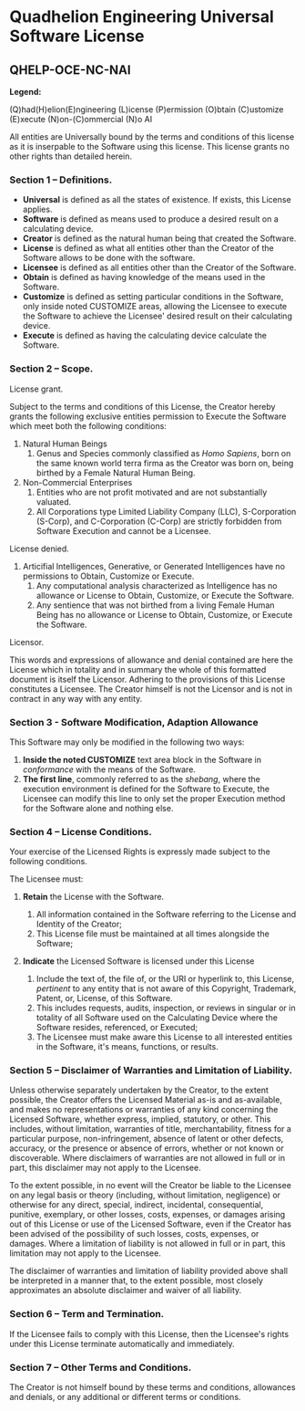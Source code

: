 # Quadhelion Engineering Universal Software License

## QHELP-OCE-NC-NAI

**Legend:**

(Q)had(H)elion(E)ngineering (L)icense (P)ermission
(O)btain (C)ustomize (E)xecute
(N)on-(C)ommercial 
(N)o AI

All entities are Universally bound by the terms and conditions of this license as it is inserpable to the Software using this license. This license grants no other rights than detailed herein.



### Section 1 – Definitions.

* **Universal** is defined as all the states of existence. If exists, this License applies.
* **Software** is defined as means used to produce a desired result on a calculating device.
* **Creator** is defined as the natural human being that created the Software.
* **License** is defined as what all entities other than the Creator of the Software allows to be done with the software.
* **Licensee** is defined as all entities other than the Creator of the Software.
* **Obtain** is defined as having knowledge of the means used in the Software.
* **Customize** is defined as setting particular conditions in the Software, only inside noted CUSTOMIZE areas, allowing the Licensee to execute the Software to achieve the Licensee' desired result on their calculating device.
* **Execute** is defined as having the calculating device calculate the Software. 



### Section 2 – Scope.

License grant.

Subject to the terms and conditions of this License, the Creator hereby grants the following exclusive entities permission to Execute the Software which meet both the following conditions:

1. Natural Human Beings
   1. Genus and Species commonly classified as *Homo Sapiens*, born on the same known world terra firma as the Creator was born on, being birthed by a Female Natural Human Being.
2. Non-Commercial Enterprises
   1. Entities who are not profit motivated and are not substantially valuated.
   2. All Corporations type Limited Liability Company (LLC), S-Corporation (S-Corp), and C-Corporation (C-Corp) are strictly forbidden from Software Execution and cannot be a Licensee.



License denied.

1. Articifial Intelligences, Generative, or Generated Intelligences have no permissions to Obtain, Customize or Execute.
   1. Any computational analysis characterized as Intelligence has no allowance or License to Obtain, Customize, or Execute the Software.
   2. Any sentience that was not birthed from a living Female Human Being has no allowance or License to Obtain, Customize, or Execute the Software.



Licensor.

This words and expressions of allowance and denial contained are here the License which in totality and in summary the whole of this formatted document is itself the Licensor. Adhering to the provisions of this License constitutes a Licensee. The Creator himself is not the Licensor and is not in contract in any way with any entity.



### Section 3 - Software Modification, Adaption Allowance

This Software may only be modified in the following two ways:

1. **Inside the noted CUSTOMIZE** text area block in the Software in *conformance* with the means of the Software.
2. **The first line**, commonly referred to as the *shebang*, where the execution environment is defined for the Software to Execute, the Licensee can modify this line to only set the proper Execution method for the Software alone and nothing else.





### Section 4 – License Conditions.

Your exercise of the Licensed Rights is expressly made subject to the following conditions.

The Licensee must:

1. **Retain** the License with the Software. 
   1. All information contained in the Software referring to the License and Identity of the Creator;
   2. This License file must be maintained at all times alongside the Software;

2. **Indicate** the Licensed Software is licensed under this License
   1. Include the text of, the file of, or the URI or hyperlink to, this License, *pertinent* to any entity that is not aware of this Copyright, Trademark, Patent, or, License, of this Software.
   2. This includes requests, audits, inspection, or reviews in singular or in totality of all Software used on the Calculating Device where the Software resides, referenced, or Executed;
   3. The Licensee must make aware this License to all interested entities in the Software, it's means, functions, or results.



### Section 5 – Disclaimer of Warranties and Limitation of Liability.

Unless otherwise separately undertaken by the Creator, to the extent possible, the Creator offers the Licensed Material as-is and as-available, and makes no representations or warranties of any kind concerning the Licensed Software, whether express, implied, statutory, or other. This includes, without limitation, warranties of title, merchantability, fitness for a particular purpose, non-infringement, absence of latent or other defects, accuracy, or the presence or absence of errors, whether or not known or discoverable. Where disclaimers of warranties are not allowed in full or in part, this disclaimer may not apply to the Licensee.

To the extent possible, in no event will the Creator be liable to the Licensee on any legal basis or theory (including, without limitation, negligence) or otherwise for any direct, special, indirect, incidental, consequential, punitive, exemplary, or other losses, costs, expenses, or damages arising out of this License or use of the Licensed Software, even if the Creator has been advised of the possibility of such losses, costs, expenses, or damages. Where a limitation of liability is not allowed in full or in part, this limitation may not apply to the Licensee.

The disclaimer of warranties and limitation of liability provided above shall be interpreted in a manner that, to the extent possible, most closely approximates an absolute disclaimer and waiver of all liability.



### Section 6 – Term and Termination.

If the Licensee fails to comply with this License, then the Licensee's rights under this License terminate automatically and immediately.



### Section 7 – Other Terms and Conditions.

The Creator is not himself bound by these terms and conditions, allowances and denials, or any additional or different terms or conditions.





 

